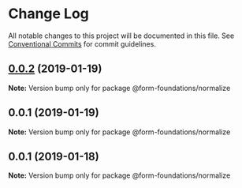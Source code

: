 # Change Log

All notable changes to this project will be documented in this file.
See [Conventional Commits](https://conventionalcommits.org) for commit guidelines.

## [0.0.2](https://github.com/nathanvale/form-foundations/compare/@form-foundations/normalize@0.0.1...@form-foundations/normalize@0.0.2) (2019-01-19)

**Note:** Version bump only for package @form-foundations/normalize





## 0.0.1 (2019-01-19)

**Note:** Version bump only for package @form-foundations/normalize





## 0.0.1 (2019-01-18)

**Note:** Version bump only for package @form-foundations/normalize
